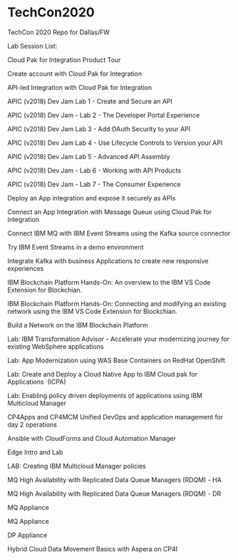 # TechCon2020
TechCon 2020 Repo for Dallas/FW

Lab Session List:

Cloud Pak for Integration Product Tour

Create account with Cloud Pak for Integration 

API-led Integration with Cloud Pak for Integration

APIC (v2018) Dev Jam Lab 1 - Create and Secure an API

APIC (v2018) Dev Jam - Lab 2 - The Developer Portal Experience

APIC (v2018) Dev Jam Lab 3 - Add OAuth Security to your API

APIC (v2018) Dev Jam Lab 4 - Use Lifecycle Controls to Version your API

APIC (v2018) Dev Jam Lab 5 - Advanced API Assembly

APIC (v2018) Dev Jam - Lab 6 - Working with API Products

APIC (v2018) Dev Jam - Lab 7 - The Consumer Experience

Deploy an App integration and expose it securely as APIs

Connect an App Integration with Message Queue using Cloud Pak for Integration

Connect IBM MQ with IBM Event Streams using the Kafka source connector

Try IBM Event Streams in a demo environment

Integrate Kafka with business Applications to create new responsive experiences

IBM Blockchain Platform Hands-On: An overview to the IBM VS Code Extension for Blockchian. 

IBM Blockchain Platform Hands-On: Connecting  and modifying an existing network using the IBM VS Code Extension for Blockchian. 

Build a Network on the IBM Blockchain Platform

Lab: IBM Transformation Advisor - Accelerate your modernizing journey for existing WebSphere applications

Lab: App Modernization using WAS Base Containers on RedHat OpenShift

Lab: Create and Deploy a Cloud Native App to IBM Cloud pak for Applications  (ICPA)

Lab: Enabling policy driven deployments of applications using IBM Multicloud Manager

CP4Apps and CP4MCM Unified DevOps and application management for day 2 operations

Ansible with CloudForms and Cloud Automation Manager

Edge Intro and Lab

LAB: Creating IBM Multicloud Manager policies

MQ High Availability with Replicated Data Queue Managers (RDQM) - HA

MQ High Availability with Replicated Data Queue Managers (RDQM) - DR

MQ Appliance

MQ Appliance

DP Appliance

Hybrid Cloud Data Movement Basics with Aspera on CP4I
